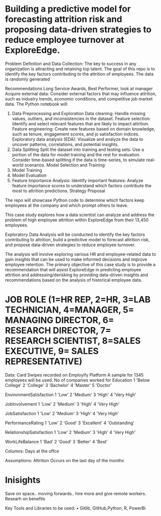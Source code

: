 #  Building a predictive model for forecasting attrition risk and proposing data-driven strategies to reduce employee turnover at ExploreEdge.

Problem Definition and Data Collection:
The key to success in any organization is attracting and retaining top talent. The goal of this repo is to identify the key factors contributing to the attrition of employees. 
The data is randomly generated


Recommendations
Long Service Awards, Best Performer,
look at manager
Acquire external data: Consider external factors that may influence attrition, such as industry trends, economic conditions, and competitive job market data.
The Python notebook will:
1. Data Preprocessing and Exploration
   Data cleaning: Handle missing values, outliers, and inconsistencies in the dataset.
   Feature selection: Identify and select relevant features that are likely to impact attrition.
   Feature engineering: Create new features based on domain knowledge, such as tenure, engagement scores, and jo satisfaction indices.
    Exploratory data analysis (EDA): Visualize and analyze the data to uncover patterns, correlations, and potential insights.
3. Data Splitting
   Split the dataset into training and testing sets: Use a portion of the data for model training and the rest for evaluation. Consider time-based splitting if the data is time-series, to simulate real-world scenarios.
Model Selection and Training:
4. Model Training
5. Model Evaluation
6. Feature Importance Analysis:
Identify important features: Analyze feature importance scores to understand which factors contribute the most to attrition predictions.
Strategy Proposal





The repo will showcase Python code to determine which factors keep employees at the company and which prompt others to leave.

This case study explores how a data scientist can analyze and address the problem of high
employee attrition within ExploreEdge from their 13,450 employees.

Exploratory Data Analysis will be conducted to identify the key factors contributing to attrition, build a predictive model to
forecast attrition risk, and propose data-driven strategies to reduce employee turnover.

The analysis will involve exploring various HR and employee-related data to gain insights that
can be used to make informed decisions and improve employee retention.
The primary objective of this case study is to provide a recommendation that will assist ExploreEdge in predicting employee attrition and addressing/derisking by providing data-driven insights and recommendations based on the analysis of historical employee data.

# JOB ROLE (1=HR REP, 2=HR, 3=LAB TECHNICIAN, 4=MANAGER, 5= MANAGING DIRECTOR, 6= RESEARCH DIRECTOR, 7= RESEARCH SCIENTIST, 8=SALES EXECUTIVE, 9= SALES REPRESENTATIVE)
Data:
Card Swipes recorded on Employify Platform
A sample for 1345 employees will be used. 
No of companies worked for
Education 1 'Below College' 2 'College' 3 'Bachelor' 4 'Master' 5 'Doctor'

EnvironmentSatisfaction 1 'Low' 2 'Medium' 3 'High' 4 'Very High'

JobInvolvement 1 'Low' 2 'Medium' 3 'High' 4 'Very High'

JobSatisfaction 1 'Low' 2 'Medium' 3 'High' 4 'Very High'

PerformanceRating 1 'Low' 2 'Good' 3 'Excellent' 4 'Outstanding'

RelationshipSatisfaction 1 'Low' 2 'Medium' 3 'High' 4 'Very High'

WorkLifeBalance 1 'Bad' 2 'Good' 3 'Better' 4 'Best'

Columns:
Days at the offce

Assumptions:
Attrition Occurs on the last day of the monthx    

# Inisights 
Save on space.. moving forwards.. hire more and give remote workers. 
Researh on benefits

Key Tools and Libraries to be used:
• Gitlib, GitHub,Python, R, PowerBi
